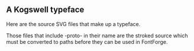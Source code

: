 A Kogswell typeface
----

Here are the source SVG files that make up a typeface.

Those files that include -proto- in their name are the stroked source which must be converted to paths before they can be used in FontForge.

